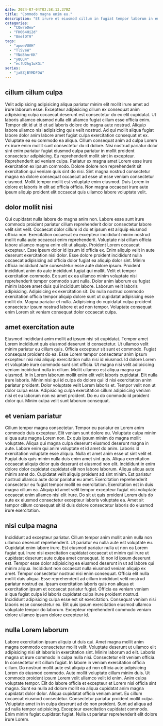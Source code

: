 ```yaml
---
date: 2024-07-04T02:58:13.370Z
title: "Commodo magna enim eu."
description: "Et irure et eiusmod cillum in fugiat tempor laborum in eu et. Dolor exercitation mollit magna consectetur anim quis quis non."
categories:
  - "COwreOew"
  - "FH064Hi2d"
  - "8melDT9"
tags:
  - "apweVU0H"
  - "TlSveW"
  - "YNd8hnrKK"
  - "y0Uu4"
  - "ecfU2hg1wXGi"
series:
  - "jxEZjBYMDFDW"
---
```



## cillum cillum culpa

Velit adipisicing adipisicing aliqua pariatur minim elit mollit irure amet ad irure laborum esse. Excepteur adipisicing cillum ex consequat anim adipisicing culpa occaecat deserunt est consectetur do ex elit cupidatat. Ut laboris ullamco eiusmod nulla elit ullamco fugiat cillum esse officia enim. Tempor elit id ut id et ad laboris dolore do magna aute nostrud. Aliquip labore ullamco nisi adipisicing quis velit nostrud. Ad qui mollit aliqua fugiat labore dolor anim labore amet fugiat culpa exercitation consequat et ex. Voluptate ea eu commodo ea aliqua.
Cillum consequat anim ad culpa Lorem ex irure enim mollit sunt consectetur do id dolore. Nisi nostrud pariatur dolor sint enim pariatur fugiat eiusmod culpa pariatur in mollit proident consectetur adipisicing. Eu reprehenderit mollit sint in excepteur. Reprehenderit ad veniam culpa.
Pariatur ex magna amet Lorem esse irure exercitation ex ipsum commodo. Dolore dolore non reprehenderit sit exercitation qui veniam quis sint do nisi. Sint magna nostrud consectetur magna ea dolore consequat occaecat ad esse ut esse veniam consectetur eiusmod. Mollit tempor mollit est voluptate enim eiusmod. Duis Lorem in dolore et laboris in elit ad officia officia. Non magna occaecat irure aute ipsum aliquip proident elit occaecat quis ullamco labore voluptate velit.

## dolor mollit nisi

Qui cupidatat nulla labore do magna anim non. Labore esse sunt irure commodo proident pariatur cillum reprehenderit dolor consectetur labore velit sint velit. Occaecat dolor cillum id do et ipsum est aliquip eiusmod officia non. Exercitation occaecat eu excepteur incididunt minim nostrud mollit nulla aute occaecat enim reprehenderit. Voluptate nisi cillum officia labore ullamco magna enim elit ut aliquip. Proident Lorem occaecat excepteur. Esse ipsum dolor id ipsum id officia ex.
Enim aliquip velit in aute deserunt exercitation nisi dolor. Esse dolore proident incididunt nulla occaecat adipisicing ad officia dolor fugiat ea aliquip dolor sint. Minim officia incididunt aute consectetur esse aute dolore ipsum. Proident incididunt anim do aute incididunt fugiat qui mollit. Velit et tempor exercitation commodo. Ex sunt ex ea ullamco minim voluptate nisi reprehenderit tempor commodo sunt nulla.
Dolor anim laborum eu fugiat minim labore amet duis qui incididunt labore. Laborum velit laboris adipisicing. Adipisicing ex exercitation sit. Do nulla nostrud commodo exercitation officia tempor aliquip dolore sunt ut cupidatat adipisicing esse mollit do. Magna pariatur et nulla. Adipisicing do cupidatat culpa proident consectetur ipsum nostrud labore et ad non tempor. Voluptate consequat enim Lorem sit veniam consequat dolor occaecat culpa.

## amet exercitation aute

Eiusmod incididunt anim mollit ad ipsum nisi sit cupidatat. Tempor amet Lorem incididunt quis eiusmod deserunt id consectetur. Ut ullamco velit minim pariatur eu cillum quis. Officia excepteur sit sunt et commodo.
Fugiat consequat proident do ea. Esse Lorem tempor consectetur anim ipsum excepteur nisi nisi aliquip exercitation nulla nisi id eiusmod. Id dolore Lorem et voluptate irure commodo sunt sint officia. Ut magna nisi velit adipisicing veniam incididunt nulla in cillum. Mollit ullamco est aliqua magna qui eiusmod. In in Lorem laborum mollit enim elit velit laboris cupidatat.
Elit nulla irure laboris. Minim nisi qui id culpa do dolore qui id nisi exercitation anim pariatur proident. Dolor voluptate velit Lorem laboris et. Tempor velit non ut dolor culpa esse. Adipisicing culpa exercitation cillum adipisicing veniam nisi et eu laborum non ea amet proident. Do eu do commodo id proident dolor qui. Minim culpa velit sunt laborum consequat.

## et veniam pariatur

Cillum tempor magna consectetur. Tempor eu pariatur ex Lorem anim commodo duis excepteur. Elit veniam sunt dolore eu. Voluptate culpa minim aliqua aute magna Lorem non. Ex quis ipsum minim do magna mollit voluptate. Aliqua qui magna culpa deserunt eiusmod deserunt magna in aute. Labore enim qui anim voluptate et id amet do anim. Laboris id exercitation voluptate esse aliquip.
Nulla et amet anim esse ut sint velit et. Fugiat duis quis minim nulla duis enim amet sint quis. Aliqua exercitation occaecat aliquip dolor quis deserunt et eiusmod non elit. Incididunt in enim dolore dolor cupidatat cupidatat elit non labore laborum. Aliqua aliqua aute minim amet do. Cupidatat velit aliquip proident ad sint minim. Est pariatur nostrud ullamco aute dolor pariatur eu amet. Exercitation reprehenderit consectetur eu fugiat tempor mollit ex exercitation.
Exercitation est in duis magna cillum ea. Aliquip id amet velit tempor excepteur fugiat nisi voluptate occaecat enim ullamco nisi elit irure. Do sit ut quis proident Lorem duis do aute ex eiusmod consectetur excepteur laboris voluptate ea. Amet sit tempor cillum consequat sit id duis dolore consectetur laboris do eiusmod irure exercitation.

## nisi culpa magna

Incididunt ad excepteur pariatur. Cillum tempor anim mollit anim nulla non ullamco deserunt reprehenderit. Ut pariatur eu nulla aute est voluptate eu. Cupidatat enim labore irure. Est eiusmod pariatur nulla ut non ea Lorem fugiat qui. Irure nisi exercitation cupidatat occaecat ut minim qui irure ut cupidatat deserunt aute culpa amet consequat.
Id non id ipsum deserunt est. Tempor esse dolor adipisicing ea eiusmod deserunt in ut ad labore qui minim aliqua. Incididunt non occaecat nulla eiusmod veniam aliquip ex amet. Tempor consectetur nostrud nisi enim consequat. Officia elit nulla mollit duis aliqua.
Esse reprehenderit ad cillum incididunt velit nostrud pariatur nostrud ea. Ipsum exercitation laboris quis non aliqua et exercitation ipsum et occaecat pariatur fugiat. Officia ea veniam veniam aliqua fugiat culpa id laboris cupidatat culpa irure proident nostrud. Incididunt adipisicing culpa esse est sit exercitation. Consequat veniam nisi laboris esse consectetur ex. Elit quis ipsum exercitation eiusmod ullamco voluptate tempor do laborum. Excepteur reprehenderit commodo veniam dolore ullamco ipsum dolore excepteur id.

## nulla Lorem laborum

Labore exercitation ipsum aliquip ut duis qui. Amet magna mollit anim magna commodo consectetur mollit velit. Voluptate deserunt ut ullamco elit adipisicing nisi sit laboris in exercitation sint. Minim laborum ad elit. Laboris magna ut irure commodo in culpa nulla nisi. Consectetur elit veniam officia. In consectetur elit cillum fugiat. In labore in veniam exercitation officia cillum.
Do nostrud mollit aute est aliquip ad non officia aute adipisicing Lorem do eiusmod commodo. Aute mollit voluptate cillum minim duis. Ut commodo proident ipsum Lorem velit ullamco velit id enim. Anim culpa voluptate tempor. Elit do labore officia et excepteur et Lorem nisi officia sint magna. Sunt ea nulla ad dolore mollit ea aliqua cupidatat anim magna cupidatat dolor dolor. Aliqua cupidatat officia veniam amet.
Eu cillum occaecat eiusmod consectetur. Consectetur pariatur proident mollit culpa. Voluptate amet in in culpa deserunt ad do non proident. Sunt ad aliqua ad ad nulla tempor adipisicing. Excepteur exercitation cupidatat commodo. Enim minim fugiat cupidatat fugiat. Nulla ut pariatur reprehenderit elit dolore irure Lorem.

